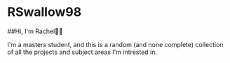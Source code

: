 # RSwallow98
##Hi, I'm Rachel👩‍💻

I'm a masters student, and this is a random (and none complete) collection of all the projects and subject areas I'm intrested in.
